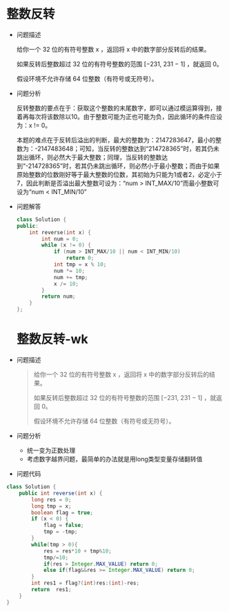 # 整数反转

- 问题描述

  给你一个 32 位的有符号整数 x ，返回将 x 中的数字部分反转后的结果。

  如果反转后整数超过 32 位的有符号整数的范围 [−231,  231 − 1] ，就返回 0。

  假设环境不允许存储 64 位整数（有符号或无符号）。

  

- 问题分析

  反转整数的要点在于：获取这个整数的末尾数字，即可以通过模运算得到，接着再每次将该数除以10。由于整数可能为正也可能为负，因此循环的条件应设为：x != 0。

  本题的难点在于反转后溢出的判断，最大的整数为：2147283647，最小的整数为：-2147483648；可知，当反转的整数达到“214728365”时，若其仍未跳出循环，则必然大于最大整数；同理，当反转的整数达到“-214728365”时，若其仍未跳出循环，则必然小于最小整数；而由于如果原始整数的位数刚好等于最大整数的位数，其初始为只能为1或者2，必定小于7，因此判断是否溢出最大整数可设为：“num > INT_MAX/10”而最小整数可设为“num < INT_MIN/10”

  

- 问题解答

  ```c++
  class Solution {
  public:
      int reverse(int x) {
          int num = 0;
          while (x != 0) {
              if (num > INT_MAX/10 || num < INT_MIN/10)
                  return 0;
              int tmp = x % 10;
              num *= 10;
              num += tmp;
              x /= 10;
          }
          return num;
      }
  };
  ```

  # 整数反转-wk

- 问题描述

  > 给你一个 32 位的有符号整数 x ，返回将 x 中的数字部分反转后的结果。
  >
  > 如果反转后整数超过 32 位的有符号整数的范围 [−231,  231 − 1] ，就返回 0。
  >
  > 假设环境不允许存储 64 位整数（有符号或无符号）。

- 问题分析

  - 统一变为正数处理
  - 考虑数字越界问题，最简单的办法就是用long类型变量存储翻转值

- 问题代码

```java
class Solution {
    public int reverse(int x) {
        long res = 0;
        long tmp = x;
        boolean flag = true;
        if (x < 0) {
            flag = false;
            tmp = -tmp;
        }
        while(tmp > 0){
            res = res*10 + tmp%10;
            tmp/=10;
            if(res > Integer.MAX_VALUE) return 0;
            else if(flag&&res >= Integer.MAX_VALUE) return 0;
        }
        int res1 = flag?(int)res:(int)-res;
        return  res1;
    }
}
```

